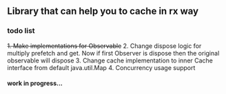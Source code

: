 ## Library that can help you to cache in rx way

### todo list
~~1. Make implementations for Observable~~
2. Change dispose logic for multiply prefetch and get. Now if first Observer is dispose then the original observable will dispose
3. Change cache implementation to inner Cache interface from default java.util.Map
4. Concurrency usage support
#### work in progress...